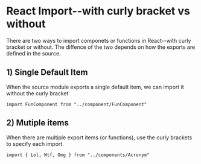 # React Import--with curly bracket vs without
There are two ways to import componets or functions in React--with curly bracket or without. The diffence of the two depends on how the exports are defined in the source.

## 1) Single Default Item

When the source module exports a single default item, we can import it without the curly bracket

```
import FunComponent from "../component/FunComponent"
```

## 2) Mutiple items

When there are multiple export items (or functions), use the curly brackets to specify each import.
```
import { Lol, Wtf, Omg } from "../components/Acronym"
```